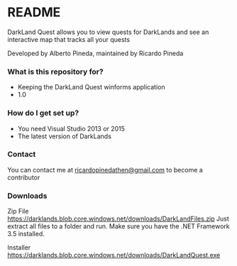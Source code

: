 # README #

DarkLand Quest allows you to view quests for DarkLands and see an interactive map that tracks all your quests

Developed by Alberto Pineda, maintained by Ricardo Pineda

### What is this repository for? ###

* Keeping the DarkLand Quest winforms application
* 1.0

### How do I get set up? ###

* You need Visual Studio 2013 or 2015
* The latest version of DarkLands

### Contact ###
You can contact me at ricardopinedathen@gmail.com to become a contributor

### Downloads ###

Zip File
https://darklands.blob.core.windows.net/downloads/DarkLandFiles.zip
Just extract all files to a folder and run. Make sure you have the .NET Framework 3.5 installed.

Installer
https://darklands.blob.core.windows.net/downloads/DarkLandQuest.exe




